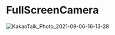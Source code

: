 # FullScreenCamera
![KakaoTalk_Photo_2021-09-06-16-13-28](https://user-images.githubusercontent.com/31719821/132175532-43ac3c43-da99-4868-a0fb-92d7b9293ecb.jpeg)
